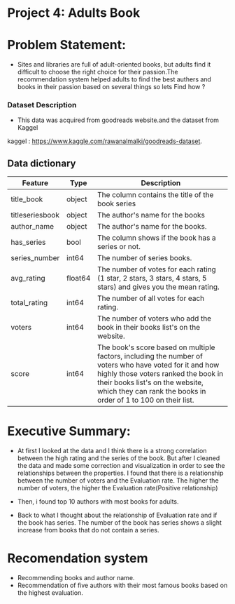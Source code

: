 # Project 4: Adults Book 


# Problem Statement:

* Sites and libraries are full of adult-oriented books, but adults find it difficult to choose the right choice for their passion.The recommendation system helped adults to  find the best authers  and books in their passion based on several things 
so lets Find how ?

### Dataset Description 

* This data was acquired from goodreads website.and the dataset from  Kaggel

kaggel :
https://www.kaggle.com/rawanalmalki/goodreads-dataset.

## Data dictionary 

|Feature|Type|Description|
|---|---|---|
|title_book|object|The column contains the title of the book series|
|titleseriesbook|object|The author's name for the books|
|author_name|object|The author's name for the books.|
|has_series|bool|The column shows if the book has a series or not.|
|series_number|int64|The number of series books.|
|avg_rating|float64|The number of votes for each rating (1 star, 2 stars, 3 stars, 4 stars, 5 stars) and gives you the mean rating.|
|total_rating|int64|The number of all votes for each rating.|
|voters|int64|The number of voters who add the book in their books list's on the website.|
|score|int64| The book's score based on multiple factors, including the number of voters who have voted for it and how highly those voters ranked the book in their books list's on the website, which they can rank the books in order of 1 to 100 on their list.|


# Executive Summary:

* At first I looked at the data and I think there is a strong correlation between the high rating and the  series of the book.
But after I cleaned the data and made some correction and visualization in order to see the relationships between the properties.
I found that there is a relationship between the number of voters and the Evaluation rate. The higher the number of voters, the higher the Evaluation rate(Positive relationship)

* Then, i found top 10 authors with most books for adults.
* Back to what I thought about the relationship of  Evaluation rate  and  if the book has series. The number of the book has series shows a slight increase from books that do not contain a series.


# Recomendation system

* Recommending books and author name.
* Recommendation of five authors with their most famous books based on the highest evaluation.